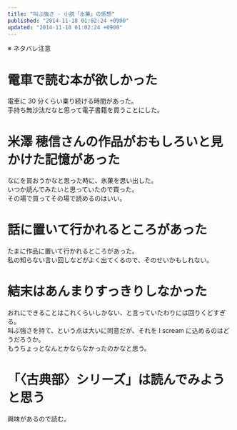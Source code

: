 ```yaml
---
title: "叫ぶ強さ - 小説「氷菓」の感想"
published: "2014-11-18 01:02:24 +0900"
updated: "2014-11-18 01:02:24 +0900"
---
```


※ ネタバレ注意

# 電車で読む本が欲しかった

電車に 30 分くらい乗り続ける時間があった。  
手持ち無沙汰だなと思って電子書籍を買うことにした。

# 米澤 穂信さんの作品がおもしろいと見かけた記憶があった

なにを買おうかなと思った時に、氷菓を思い出した。  
いつか読んでみたいと思っていたので買った。  
その場で買ってその場で読めるのはいい。

# 話に置いて行かれるところがあった

たまに作品に置いて行かれるところがあった。  
私の知らない言い回しなどがよく出てくるので、そのせいかもしれない。

# 結末はあんまりすっきりしなかった

おれにできることはこれくらいしかない、と言っていたわりには回りくどすぎる。  
叫ぶ強さを持て、という点は大いに同意だが、それを I scream に込めるのはどうだろうか。  
もうちょっとなんとかならなかったのかなと思う。

# 「〈古典部〉シリーズ」は読んでみようと思う

興味があるので読む。
